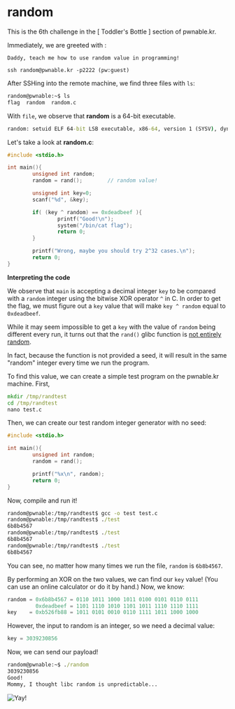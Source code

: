 # random
This is the 6th challenge in the [ Toddler's Bottle ] section of pwnable.kr.

Immediately, we are greeted with :
```
Daddy, teach me how to use random value in programming!

ssh random@pwnable.kr -p2222 (pw:guest)
```

After SSHing into the remote machine, we find three files with `ls`:
```cmd
random@pwnable:~$ ls
flag  random  random.c
```
With `file`, we observe that **random** is a 64-bit executable.
```cmd
random: setuid ELF 64-bit LSB executable, x86-64, version 1 (SYSV), dynamically linked, interpreter /lib64/ld-linux-x86-64.so.2, for GNU/Linux 2.6.24, BuildID[sha1]=f4eac0a1434a84aef72dfabfc1f889e6f6f73023, not stripped
```
Let's take a look at **random.c**:
```c
#include <stdio.h>

int main(){
        unsigned int random;
        random = rand();        // random value!

        unsigned int key=0;
        scanf("%d", &key);

        if( (key ^ random) == 0xdeadbeef ){
                printf("Good!\n");
                system("/bin/cat flag");
                return 0;
        }

        printf("Wrong, maybe you should try 2^32 cases.\n");
        return 0;
}
```
**Interpreting the code**

We observe that `main` is accepting a decimal integer `key` to be compared with a `random` integer using the bitwise XOR operator `^` in C. 
In order to get the flag, we must figure out a `key` value that will make `key ^ random` equal to `0xdeadbeef`.

While it may seem impossible to get a `key` with the value of `random` being different every run, it turns out that the `rand()` glibc function is [not entirely random](https://0xstubs.org/libcs-random-number-generators-and-what-to-be-aware-of-when-seeding-them/).

In fact, because the function is not provided a seed, it will result in the same "random" integer every time we run the program.

To find this value, we can create a simple test program on the pwnable.kr machine.
First,
```cmd
mkdir /tmp/randtest
cd /tmp/randtest
nano test.c
```
Then, we can create our test random integer generator with no seed:
```c
#include <stdio.h>

int main(){
        unsigned int random;
        random = rand();

        printf("%x\n", random);
        return 0;
}
```
Now, compile and run it!
```cmd
random@pwnable:/tmp/randtest$ gcc -o test test.c
random@pwnable:/tmp/randtest$ ./test
6b8b4567
random@pwnable:/tmp/randtest$ ./test
6b8b4567
random@pwnable:/tmp/randtest$ ./test
6b8b4567
```

You can see, no matter how many times we run the file, `random` is `6b8b4567`.

By performing an XOR on the two values, we can find our `key` value!
(You can use an online calculator or do it by hand.)
Now, we know:
```c
random = 0x6b8b4567 = 0110 1011 1000 1011 0100 0101 0110 0111
         0xdeadbeef = 1101 1110 1010 1101 1011 1110 1110 1111
key    = 0xb526fb88 = 1011 0101 0010 0110 1111 1011 1000 1000
```
However, the input to random is an integer, so we need a decimal value:
```c
key = 3039230856
```

Now, we can send our payload!
```cmd
random@pwnable:~$ ./random
3039230856
Good!
Mommy, I thought libc random is unpredictable...
```
![Yay!](https://media.giphy.com/media/U5IXAxSQYXWfEu9ZDY/giphy.gif)
